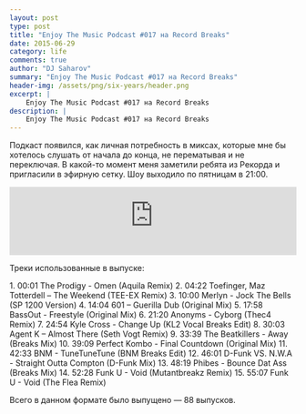 ```yaml
---
layout: post
type: post
title: "Enjoy The Music Podcast #017 на Record Breaks"
date: 2015-06-29
category: life
comments: true
author: "DJ Saharov"
summary: "Enjoy The Music Podcast #017 на Record Breaks"
header-img: /assets/png/six-years/header.png
excerpt: |
    Enjoy The Music Podcast #017 на Record Breaks
description: |
    Enjoy The Music Podcast #017 на Record Breaks
---
```


<p>
<span class="firstcharacter">П</span>одкаст появился, как личная потребность в миксах, которые мне бы хотелось слушать от начала до конца, не перематывая и не переключая. В какой-то момент меня заметили ребята из Рекорда и пригласили в эфирную сетку. Шоу выходило по пятницам в 21:00.
</p>

<iframe width="100%" height="120" src="https://player-widget.mixcloud.com/widget/iframe/?hide_cover=1&feed=%2Fdjsaharovofficial%2Fenjoy-the-music-podcast-017%2F" frameborder="0" allow="encrypted-media; fullscreen; autoplay; idle-detection; speaker-selection; web-share;" ></iframe>

<p>Треки использованные в выпуске:</p>
1. 00:01 The Prodigy - Omen (Aquila Remix)
2. 04:22 Toefinger, Maz Totterdell – The Weekend (TEE-EX Remix)
3. 10:00 Merlyn - Jock The Bells (SP 1200 Version)
4. 14:04 601 – Guerilla Dub (Original Mix)
5. 17:58 BassOut - Freestyle (Original Mix)
6. 21:20 Anonyms - Cyborg (Thec4 Remix)
7. 24:54 Kyle Cross - Change Up (KL2 Vocal Breaks Edit)
8. 30:03 Agent K  – Almost There (Seth Vogt Remix)
9. 33:39 The Beatkillers - Away (Breaks Mix)
10. 39:09 Perfect Kombo - Final Countdown (Original Mix)
11. 42:33 BNM - TuneTuneTune (BNM Breaks Edit)
12. 46:01 D-Funk VS. N.W.A - Straight Outta Compton (D-Funk Mix)
13. 48:19 Phibes - Bounce Dat Ass (Breaks Mix)
14. 52:28 Funk U - Void (Mutantbreakz Remix)
15. 55:07 Funk U - Void (The Flea Remix)

<p>Всего в данном формате было выпущено &mdash; 88 выпусков.</p>